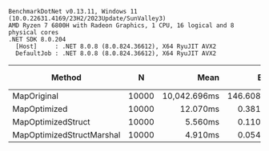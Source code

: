 ```
BenchmarkDotNet v0.13.11, Windows 11 (10.0.22631.4169/23H2/2023Update/SunValley3)
AMD Ryzen 7 6800H with Radeon Graphics, 1 CPU, 16 logical and 8 physical cores
.NET SDK 8.0.204
  [Host]     : .NET 8.0.8 (8.0.824.36612), X64 RyuJIT AVX2
  DefaultJob : .NET 8.0.8 (8.0.824.36612), X64 RyuJIT AVX2
```
| Method                    | N     | Mean          | Error       | StdDev      | Ratio  | RatioSD | Gen0        | Gen1       | Gen2     |  Allocated | Alloc Ratio |
|-------------------------- |------ |--------------:|------------:|------------:|-------:|--------:|------------:|-----------:|---------:|-----------:|------------:|
| MapOriginal               | 10000 | 10,042.696ms | 146.6087ms | 137.1378ms | 924.52 |   44.07 | 971000.0000 | 24000.0000 |        - |  7752.77MB |    1,510.74 |
| MapOptimized              | 10000 |     12.070ms |   0.3817ms |   1.1196ms |   1.00 |    0.00 |    875.0000 |   765.6250 | 484.3750 |     5.13MB |        1.00 |
| MapOptimizedStruct        | 10000 |      5.560ms |   0.1109ms |   0.1554ms |   0.52 |    0.03 |    460.9375 |   429.6875 | 281.2500 |     4.16MB |        0.81 |
| MapOptimizedStructMarshal | 10000 |      4.910ms |   0.0547ms |   0.0485ms |   0.45 |    0.02 |    625.0000 |   593.7500 | 460.9375 |     3.39MB |        0.66 |
